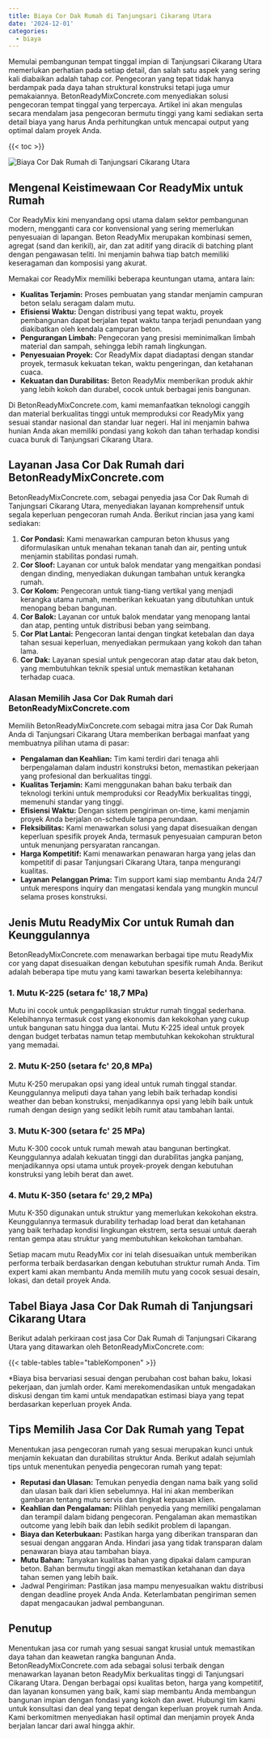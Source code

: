 ```yaml
---
title: Biaya Cor Dak Rumah di Tanjungsari Cikarang Utara
date: '2024-12-01'
categories:
  - biaya
---
```


Memulai pembangunan tempat tinggal impian di Tanjungsari Cikarang Utara memerlukan perhatian pada setiap detail, dan salah satu aspek yang sering kali diabaikan adalah tahap cor. Pengecoran yang tepat tidak hanya berdampak pada daya tahan struktural konstruksi tetapi juga umur pemakaiannya. BetonReadyMixConcrete.com menyediakan solusi pengecoran tempat tinggal yang terpercaya. Artikel ini akan mengulas secara mendalam jasa pengecoran bermutu tinggi yang kami sediakan serta detail biaya yang harus Anda perhitungkan untuk mencapai output yang optimal dalam proyek Anda.

{{< toc >}}

![Biaya Cor Dak Rumah di Tanjungsari Cikarang Utara](https://betoncor8.github.io/cor/harga-beton-readymix-concrete%20(14).png)

## Mengenal Keistimewaan Cor ReadyMix untuk Rumah

Cor ReadyMix kini menyandang opsi utama dalam sektor pembangunan modern, mengganti cara cor konvensional yang sering memerlukan penyesuaian di lapangan. Beton ReadyMix merupakan kombinasi semen, agregat (sand dan kerikil), air, dan zat aditif yang diracik di batching plant dengan pengawasan teliti. Ini menjamin bahwa tiap batch memiliki keseragaman dan komposisi yang akurat.

Memakai cor ReadyMix memiliki beberapa keuntungan utama, antara lain:

- **Kualitas Terjamin:** Proses pembuatan yang standar menjamin campuran beton selalu seragam dalam mutu.
- **Efisiensi Waktu:** Dengan distribusi yang tepat waktu, proyek pembangunan dapat berjalan tepat waktu tanpa terjadi penundaan yang diakibatkan oleh kendala campuran beton.
- **Pengurangan Limbah:** Pengecoran yang presisi meminimalkan limbah material dan sampah, sehingga lebih ramah lingkungan.
- **Penyesuaian Proyek:** Cor ReadyMix dapat diadaptasi dengan standar proyek, termasuk kekuatan tekan, waktu pengeringan, dan ketahanan cuaca.
- **Kekuatan dan Durabilitas:** Beton ReadyMix memberikan produk akhir yang lebih kokoh dan durabel, cocok untuk berbagai jenis bangunan.

Di BetonReadyMixConcrete.com, kami memanfaatkan teknologi canggih dan material berkualitas tinggi untuk memproduksi cor ReadyMix yang sesuai standar nasional dan standar luar negeri. Hal ini menjamin bahwa hunian Anda akan memiliki pondasi yang kokoh dan tahan terhadap kondisi cuaca buruk di Tanjungsari Cikarang Utara.

## Layanan Jasa Cor Dak Rumah dari BetonReadyMixConcrete.com

BetonReadyMixConcrete.com, sebagai penyedia jasa Cor Dak Rumah di Tanjungsari Cikarang Utara, menyediakan layanan komprehensif untuk segala keperluan pengecoran rumah Anda. Berikut rincian jasa yang kami sediakan:

1. **Cor Pondasi:** Kami menawarkan campuran beton khusus yang diformulasikan untuk menahan tekanan tanah dan air, penting untuk menjamin stabilitas pondasi rumah.
2. **Cor Sloof:** Layanan cor untuk balok mendatar yang mengaitkan pondasi dengan dinding, menyediakan dukungan tambahan untuk kerangka rumah.
3. **Cor Kolom:** Pengecoran untuk tiang-tiang vertikal yang menjadi kerangka utama rumah, memberikan kekuatan yang dibutuhkan untuk menopang beban bangunan.
4. **Cor Balok:** Layanan cor untuk balok mendatar yang menopang lantai dan atap, penting untuk distribusi beban yang seimbang.
5. **Cor Plat Lantai:** Pengecoran lantai dengan tingkat ketebalan dan daya tahan sesuai keperluan, menyediakan permukaan yang kokoh dan tahan lama.
6. **Cor Dak:** Layanan spesial untuk pengecoran atap datar atau dak beton, yang membutuhkan teknik spesial untuk memastikan ketahanan terhadap cuaca.

### Alasan Memilih Jasa Cor Dak Rumah dari BetonReadyMixConcrete.com

Memilih BetonReadyMixConcrete.com sebagai mitra jasa Cor Dak Rumah Anda di Tanjungsari Cikarang Utara memberikan berbagai manfaat yang membuatnya pilihan utama di pasar:

- **Pengalaman dan Keahlian:** Tim kami terdiri dari tenaga ahli berpengalaman dalam industri konstruksi beton, memastikan pekerjaan yang profesional dan berkualitas tinggi.
- **Kualitas Terjamin:** Kami menggunakan bahan baku terbaik dan teknologi terkini untuk memproduksi cor ReadyMix berkualitas tinggi, memenuhi standar yang tinggi.
- **Efisiensi Waktu:** Dengan sistem pengiriman on-time, kami menjamin proyek Anda berjalan on-schedule tanpa penundaan.
- **Fleksibilitas:** Kami menawarkan solusi yang dapat disesuaikan dengan keperluan spesifik proyek Anda, termasuk penyesuaian campuran beton untuk menunjang persyaratan rancangan.
- **Harga Kompetitif:** Kami menawarkan penawaran harga yang jelas dan kompetitif di pasar Tanjungsari Cikarang Utara, tanpa mengurangi kualitas.
- **Layanan Pelanggan Prima:** Tim support kami siap membantu Anda 24/7 untuk merespons inquiry dan mengatasi kendala yang mungkin muncul selama proses konstruksi.

## Jenis Mutu ReadyMix Cor untuk Rumah dan Keunggulannya

BetonReadyMixConcrete.com menawarkan berbagai tipe mutu ReadyMix cor yang dapat disesuaikan dengan kebutuhan spesifik rumah Anda. Berikut adalah beberapa tipe mutu yang kami tawarkan beserta kelebihannya:

### 1\. Mutu K-225 (setara fc' 18,7 MPa)

Mutu ini cocok untuk pengaplikasian struktur rumah tinggal sederhana. Kelebihannya termasuk cost yang ekonomis dan kekokohan yang cukup untuk bangunan satu hingga dua lantai. Mutu K-225 ideal untuk proyek dengan budget terbatas namun tetap membutuhkan kekokohan struktural yang memadai.

### 2\. Mutu K-250 (setara fc' 20,8 MPa)

Mutu K-250 merupakan opsi yang ideal untuk rumah tinggal standar. Keunggulannya meliputi daya tahan yang lebih baik terhadap kondisi weather dan beban konstruksi, menjadikannya opsi yang lebih baik untuk rumah dengan design yang sedikit lebih rumit atau tambahan lantai.

### 3\. Mutu K-300 (setara fc' 25 MPa)

Mutu K-300 cocok untuk rumah mewah atau bangunan bertingkat. Keunggulannya adalah kekuatan tinggi dan durabilitas jangka panjang, menjadikannya opsi utama untuk proyek-proyek dengan kebutuhan konstruksi yang lebih berat dan awet.

### 4\. Mutu K-350 (setara fc' 29,2 MPa)

Mutu K-350 digunakan untuk struktur yang memerlukan kekokohan ekstra. Keunggulannya termasuk durability terhadap load berat dan ketahanan yang baik terhadap kondisi lingkungan ekstrem, serta sesuai untuk daerah rentan gempa atau struktur yang membutuhkan kekokohan tambahan.

Setiap macam mutu ReadyMix cor ini telah disesuaikan untuk memberikan performa terbaik berdasarkan dengan kebutuhan struktur rumah Anda. Tim expert kami akan membantu Anda memilih mutu yang cocok sesuai desain, lokasi, dan detail proyek Anda.

## Tabel Biaya Jasa Cor Dak Rumah di Tanjungsari Cikarang Utara

Berikut adalah perkiraan cost jasa Cor Dak Rumah di Tanjungsari Cikarang Utara yang ditawarkan oleh BetonReadyMixConcrete.com:

{{< table-tables table="tableKomponen" >}}

\*Biaya bisa bervariasi sesuai dengan perubahan cost bahan baku, lokasi pekerjaan, dan jumlah order. Kami merekomendasikan untuk mengadakan diskusi dengan tim kami untuk mendapatkan estimasi biaya yang tepat berdasarkan keperluan proyek Anda.

## Tips Memilih Jasa Cor Dak Rumah yang Tepat

Menentukan jasa pengecoran rumah yang sesuai merupakan kunci untuk menjamin kekuatan dan durabilitas struktur Anda. Berikut adalah sejumlah tips untuk menentukan penyedia pengecoran rumah yang tepat:

- **Reputasi dan Ulasan:** Temukan penyedia dengan nama baik yang solid dan ulasan baik dari klien sebelumnya. Hal ini akan memberikan gambaran tentang mutu servis dan tingkat kepuasan klien.
- **Keahlian dan Pengalaman:** Pilihlah penyedia yang memiliki pengalaman dan terampil dalam bidang pengecoran. Pengalaman akan memastikan outcome yang lebih baik dan lebih sedikit problem di lapangan.
- **Biaya dan Keterbukaan:** Pastikan harga yang diberikan transparan dan sesuai dengan anggaran Anda. Hindari jasa yang tidak transparan dalam penawaran biaya atau tambahan biaya.
- **Mutu Bahan:** Tanyakan kualitas bahan yang dipakai dalam campuran beton. Bahan bermutu tinggi akan memastikan ketahanan dan daya tahan semen yang lebih baik.
- Jadwal Pengiriman: Pastikan jasa mampu menyesuaikan waktu distribusi dengan deadline proyek Anda Anda. Keterlambatan pengiriman semen dapat mengacaukan jadwal pembangunan.

## Penutup

Menentukan jasa cor rumah yang sesuai sangat krusial untuk memastikan daya tahan dan keawetan rangka bangunan Anda. BetonReadyMixConcrete.com ada sebagai solusi terbaik dengan menawarkan layanan beton ReadyMix berkualitas tinggi di Tanjungsari Cikarang Utara. Dengan berbagai opsi kualitas beton, harga yang kompetitif, dan layanan konsumen yang baik, kami siap membantu Anda membangun bangunan impian dengan fondasi yang kokoh dan awet. Hubungi tim kami untuk konsultasi dan deal yang tepat dengan keperluan proyek rumah Anda. Kami berkomitmen menyediakan hasil optimal dan menjamin proyek Anda berjalan lancar dari awal hingga akhir.
